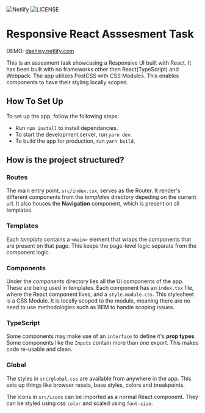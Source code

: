 ![Netlify](https://img.shields.io/netlify/53967b51-b43d-4821-9bc1-05bf0fcedabd)
![LICENSE](https://img.shields.io/badge/license-MIT-green)
# Responsive React Asssesment Task
DEMO: [dashley.netlify.com](https://dashley.netlify.com)

This is an assesment task showcasing a Responsive UI built with React. It has been built with no frameworks other then React(TypeScript) and Webpack. The app utilizes PostCSS with CSS Modules. This enables components to have their styling locally scoped.

## How To Set Up
To set up the app, follow the following steps:
- Run `npm install` to install dependancies.
- To start the development server, run `yarn dev`.
- To build the app for production, run `yarn build`.

## How is the project structured?
### Routes
The main entry point, `src/index.tsx`, serves as the Router. It render's different components from the *templates* directory depeding on the current url. It also houses the **Navigation** component, which is present on all templates.

### Templates
Each *template* contains a `<main>` element that wraps the components that are present on that page. This keeps the page-level logic separate from the component logic.

### Components
Under the *components* directory lies all the UI components of the app. These are being used in templates. Each component has an `index.tsx` file, where the React component lives, and a `style.module.css`. This stylesheet is a CSS Module. It is locally scoped to the module, meaning there are no need to use methodologies such as BEM to handle scoping issues.

### TypeScript
Some components may make use of an `interface` to define it's **prop types**. Some components like the `Inputs` contain more than one export. This makes code re-usable and clean.

### Global
The styles in `src/global.css` are available from anywhere in the app. This sets up things like browser resets, base styles, colors and breakpoints.

The icons in `src/icons` can be imported as a normal React component. They can be styled using css `color` and scaled using `font-size`.
